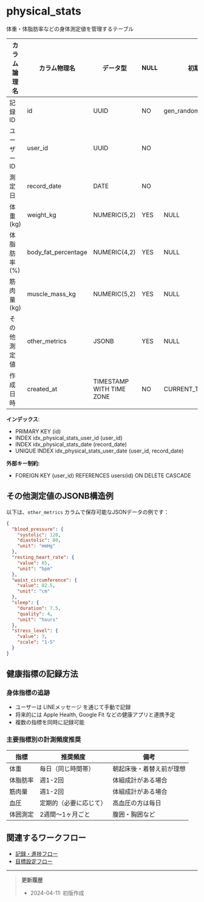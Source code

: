 # physical_stats

体重・体脂肪率などの身体測定値を管理するテーブル

| カラム論理名 | カラム物理名 | データ型 | NULL | 初期値 | 制約 | 説明 |
|------------|------------|---------|------|-------|------|------|
| 記録ID | id | UUID | NO | gen_random_uuid() | PK | 記録一意識別子 |
| ユーザーID | user_id | UUID | NO | | FK | users(id) を参照 |
| 測定日 | record_date | DATE | NO | | | 測定日 |
| 体重(kg) | weight_kg | NUMERIC(5,2) | YES | NULL | | 体重 |
| 体脂肪率(%) | body_fat_percentage | NUMERIC(4,2) | YES | NULL | | 体脂肪率 |
| 筋肉量(kg) | muscle_mass_kg | NUMERIC(5,2) | YES | NULL | | 筋肉量 |
| その他測定値 | other_metrics | JSONB | YES | NULL | | その他の測定値（JSONフォーマット） |
| 作成日時 | created_at | TIMESTAMP WITH TIME ZONE | NO | CURRENT_TIMESTAMP | | レコード作成日時 |

**インデックス**:
- PRIMARY KEY (id)
- INDEX idx_physical_stats_user_id (user_id)
- INDEX idx_physical_stats_date (record_date)
- UNIQUE INDEX idx_physical_stats_user_date (user_id, record_date)

**外部キー制約**:
- FOREIGN KEY (user_id) REFERENCES users(id) ON DELETE CASCADE

## その他測定値のJSONB構造例

以下は、`other_metrics` カラムで保存可能なJSONデータの例です：

```json
{
  "blood_pressure": {
    "systolic": 120,
    "diastolic": 80,
    "unit": "mmHg"
  },
  "resting_heart_rate": {
    "value": 65,
    "unit": "bpm"
  },
  "waist_circumference": {
    "value": 82.5,
    "unit": "cm"
  },
  "sleep": {
    "duration": 7.5,
    "quality": 4,
    "unit": "hours"
  },
  "stress_level": {
    "value": 3,
    "scale": "1-5"
  }
}
```

## 健康指標の記録方法

### 身体指標の追跡
- ユーザーは LINEメッセージ を通じて手動で記録
- 将来的には Apple Health, Google Fit などの健康アプリと連携予定
- 複数の指標を同時に記録可能

### 主要指標別の計測頻度推奨
| 指標 | 推奨頻度 | 備考 |
|------|---------|------|
| 体重 | 毎日（同じ時間帯） | 朝起床後・着替え前が理想 |
| 体脂肪率 | 週1-2回 | 体組成計がある場合 |
| 筋肉量 | 週1-2回 | 体組成計がある場合 |
| 血圧 | 定期的（必要に応じて） | 高血圧の方は毎日 |
| 体囲測定 | 2週間〜1ヶ月ごと | 腹囲・胸囲など |

## 関連するワークフロー

- [記録・進捗フロー](../workflows/record-progress.md)
- [目標設定フロー](../workflows/goal-setting.md)

---

> **更新履歴**
> - 2024-04-11: 初版作成 
